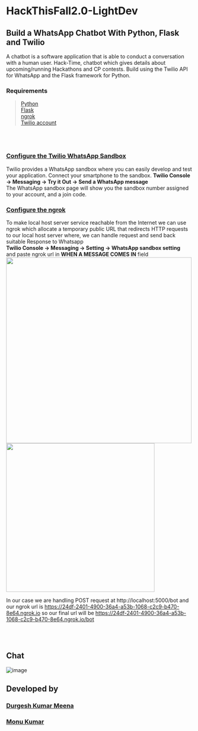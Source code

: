 # **HackThisFall2.0-LightDev**


 ## Build a WhatsApp Chatbot With Python, Flask and Twilio
A chatbot is a software application that is able to conduct a conversation with a human user.
Hack-Time, chatbot which gives details about upcoming/running Hackathons and CP contests. 
Build using the Twilio API for WhatsApp and the Flask framework for Python.

 ### Requirements
  >[Python](https://python.org/) <br>
  >[Flask](https://www.palletsprojects.com/p/flask/) <br>
  >[ngrok](https://ngrok.com/) <br>
  >[Twilio account](https://www.twilio.com/console/)

  <br><br>

  ### [Configure the Twilio WhatsApp Sandbox](https://console.twilio.com/us1/develop/sms/try-it-out/whatsapp-learn)
  
  Twilio provides a WhatsApp sandbox where you can easily develop and test your application.
  Connect your smartphone to the sandbox. 
  **Twilio Console -> Messaging -> Try it Out -> Send a WhatsApp message** <br>
  The WhatsApp sandbox page will show you the sandbox number assigned to your account, and a join code.

  ### [Configure the ngrok](https://console.twilio.com/us1/develop/sms/settings/whatsapp-sandbo)
  To make local host server service reachable from the Internet we can use ngrok which allocate a temporary public URL that redirects HTTP requests to our local host server         where,  we can handle request and send back suitable Response to Whatsapp <br>
  **Twilio Console -> Messaging -> Setting -> WhatsApp sandbox setting** <br>
  and paste ngrok url in **WHEN A MESSAGE COMES IN** field <br>
  <img src="https://user-images.githubusercontent.com/58581435/136695017-1bf41505-36f6-4d8b-ae26-896489e1e243.png" width="500px" /> 
  <img src="https://user-images.githubusercontent.com/58581435/136695143-9a82b28c-6faa-496f-931c-26f1befc038d.png" width="400px"/> <br>
  
  In our case we are handling POST request at http://localhost:5000/bot and our ngrok url is https://24df-2401-4900-36a4-a53b-1068-c2c9-b470-8e64.ngrok.io so our final url      will be https://24df-2401-4900-36a4-a53b-1068-c2c9-b470-8e64.ngrok.io/bot


  <br><br>
  ## Chat
  ![image](https://user-images.githubusercontent.com/58581435/185737207-281dd4e2-610d-4013-81b2-25c45c7133bb.png)
  
  
  ## Developed by
  
  ### [Durgesh Kumar Meena](https://github.com/durgeshmeena/) <br>
  ### [Monu Kumar](https://github.com/MonuKumar1)
  
  
